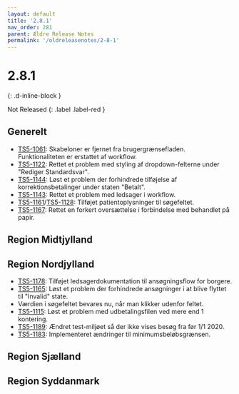 ```yaml
---
layout: default
title: '2.8.1'
nav_order: 281
parent: Ældre Release Notes
permalink: '/oldreleasenotes/2-8-1'
---
```


# 2.8.1
{: .d-inline-block }

Not Released
{: .label .label-red }

## Generelt
- [TS5-1061](https://sd.trifork.com/browse/TS5-1061): Skabeloner er fjernet fra brugergrænsefladen. Funktionaliteten er erstattet af workflow.
- [TS5-1122](https://sd.trifork.com/browse/TS5-1122): Rettet et problem med styling af dropdown-felterne under "Rediger Standardsvar".
- [TS5-1144](https://sd.trifork.com/browse/TS5-1144): Løst et problem der forhindrede tilføjelse af korrektionsbetalinger under staten "Betalt".
- [TS5-1143](https://sd.trifork.com/browse/TS5-1143): Rettet et problem med ledsager i workflow.
- [TS5-1161](https://sd.trifork.com/browse/TS5-1161)/[TS5-1128](https://sd.trifork.com/browse/TS5-1128): Tilføjet patientoplysninger til søgefeltet.
- [TS5-1167](https://sd.trifork.com/browse/TS5-1167): Rettet en forkert oversættelse i forbindelse med behandlet på papir.

## Region Midtjylland

## Region Nordjylland
- [TS5-1178](https://sd.trifork.com/browse/TS5-1178): Tilføjet ledsagerdokumentation til ansøgningsflow for borgere.
- [TS5-1165](https://sd.trifork.com/browse/TS5-1165): Løst et problem der forhindrede ansøgninger i at blive flyttet til "Invalid" state.
- Værdien i søgefeltet bevares nu, når man klikker udenfor feltet.
- [TS5-1115](https://sd.trifork.com/browse/TS5-1115): Løst et problem med udbetalingsfilen ved mere end 1 kontering.
- [TS5-1189](https://sd.trifork.com/browse/TS5-1189): Ændret test-miljøet så der ikke vises besøg fra før 1/1 2020.
- [TS5-1183](https://sd.trifork.com/browse/TS5-1183): Implementeret ændringer til minimumsbeløbsgrænsen.

## Region Sjælland

## Region Syddanmark
